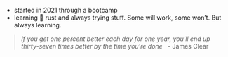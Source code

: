 <ul> 
  <li> started in 2021 through a bootcamp </li>

  <li> learning 🦀 rust and always trying stuff. Some will work, some won’t. But always learning.  </li>

</ul>

> *If you get one percent better each day for one year, you'll end up thirty-seven times better by the time you're done* &nbsp; - James Clear
